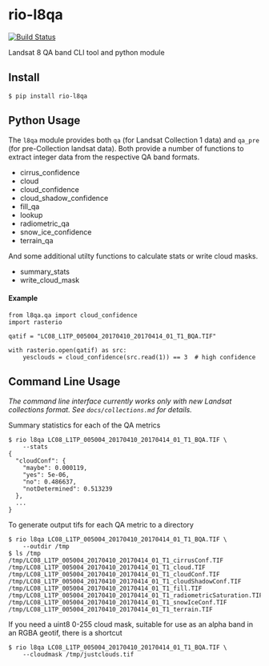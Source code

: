 # rio-l8qa

[![Build Status](https://travis-ci.org/mapbox/rio-l8qa.svg?branch=master)](https://travis-ci.org/mapbox/rio-l8qa)

Landsat 8 QA band CLI tool and python module

## Install

```
$ pip install rio-l8qa
```


## Python Usage

The `l8qa` module provides both `qa` (for Landsat Collection 1 data) and `qa_pre` (for pre-Collection landsat data). Both provide a number of functions to extract integer data from the respective QA band formats.

* cirrus_confidence
* cloud
* cloud_confidence
* cloud_shadow_confidence
* fill_qa
* lookup
* radiometric_qa
* snow_ice_confidence
* terrain_qa

 And some additional utilty functions to calculate stats or write cloud masks.

* summary_stats
* write_cloud_mask

#### Example

```
from l8qa.qa import cloud_confidence
import rasterio

qatif = "LC08_L1TP_005004_20170410_20170414_01_T1_BQA.TIF"

with rasterio.open(qatif) as src:
    yesclouds = cloud_confidence(src.read(1)) == 3  # high confidence
```

## Command Line Usage

*The command line interface currently works only with new Landsat collections format. See `docs/collections.md` for details.*

Summary statistics for each of the QA metrics

```
$ rio l8qa LC08_L1TP_005004_20170410_20170414_01_T1_BQA.TIF \
    --stats
{
  "cloudConf": {
    "maybe": 0.000119,
    "yes": 5e-06,
    "no": 0.486637,
    "notDetermined": 0.513239
  },
  ...
}
```

To generate output tifs for each QA metric to a directory
```
$ rio l8qa LC08_L1TP_005004_20170410_20170414_01_T1_BQA.TIF \
    --outdir /tmp
$ ls /tmp
/tmp/LC08_L1TP_005004_20170410_20170414_01_T1_cirrusConf.TIF
/tmp/LC08_L1TP_005004_20170410_20170414_01_T1_cloud.TIF
/tmp/LC08_L1TP_005004_20170410_20170414_01_T1_cloudConf.TIF
/tmp/LC08_L1TP_005004_20170410_20170414_01_T1_cloudShadowConf.TIF
/tmp/LC08_L1TP_005004_20170410_20170414_01_T1_fill.TIF
/tmp/LC08_L1TP_005004_20170410_20170414_01_T1_radiometricSaturation.TIF
/tmp/LC08_L1TP_005004_20170410_20170414_01_T1_snowIceConf.TIF
/tmp/LC08_L1TP_005004_20170410_20170414_01_T1_terrain.TIF
```

If you need a uint8 0-255 cloud mask, suitable for use as an alpha band in an RGBA geotif, there is a shortcut
```
$ rio l8qa LC08_L1TP_005004_20170410_20170414_01_T1_BQA.TIF \
    --cloudmask /tmp/justclouds.tif
```
